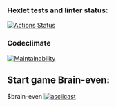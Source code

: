 ### Hexlet tests and linter status:
[![Actions Status](https://github.com/YurasovAleksey/frontend-project-44/actions/workflows/hexlet-check.yml/badge.svg)](https://github.com/YurasovAleksey/frontend-project-44/actions)

### Codeclimate
[![Maintainability](https://api.codeclimate.com/v1/badges/e22586613d460a4ff2ca/maintainability)](https://codeclimate.com/github/YurasovAleksey/frontend-project-44/maintainability)

## Start game Brain-even:
$brain-even
[![asciicast](https://asciinema.org/a/7QnIdUVZ48EGUczqfOvBIazwZ.svg)](https://asciinema.org/a/7QnIdUVZ48EGUczqfOvBIazwZ)
